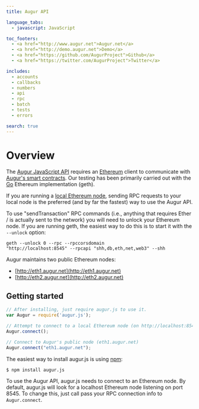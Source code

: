 ```yaml
---
title: Augur API

language_tabs:
  - javascript: JavaScript

toc_footers:
  - <a href="http://www.augur.net">Augur.net</a>
  - <a href="http://demo.augur.net">Demo</a>
  - <a href="https://github.com/AugurProject">Github</a>
  - <a href="https://twitter.com/AugurProject">Twitter</a>

includes:
  - accounts
  - callbacks
  - numbers
  - api
  - rpc
  - batch
  - tests
  - errors

search: true
---
```

Overview
========

The [Augur JavaScript API](https://github.com/AugurProject/augur.js) requires an [Ethereum](https://www.ethereum.org/) client to communicate with [Augur's smart contracts](https://github.com/AugurProject/augur-core).  Our testing has been primarily carried out with the [Go](https://github.com/ethereum/go-ethereum) Ethereum implementation (geth).

If you are running a [local Ethereum node](https://github.com/ethereum/go-ethereum/wiki/Building-Ethereum), sending RPC requests to your local node is the preferred (and by far the fastest) way to use the Augur API.

<aside class="notice">To use "sendTransaction" RPC commands (i.e., anything that requires Ether / is actually sent to the network) you will need to unlock your Ethereum node.  If you are running geth, the easiest way to do this is to start it with the <code>--unlock</code> option:

<code class="block">geth --unlock 0 --rpc --rpccorsdomain "http://localhost:8545" --rpcapi "shh,db,eth,net,web3" --shh</code>
</aside>

Augur maintains two public Ethereum nodes:

- [http://eth1.augur.net](http://eth1.augur.net)
- [http://eth2.augur.net](http://eth2.augur.net)

Getting started
---------------

```javascript
// After installing, just require augur.js to use it.
var Augur = require('augur.js');

// Attempt to connect to a local Ethereum node (on http://localhost:8545)
Augur.connect();

// Connect to Augur's public node (eth1.augur.net)
Augur.connect("eth1.augur.net");
```

The easiest way to install augur.js is using [npm](https://www.npmjs.com/package/augur.js):

`$ npm install augur.js`

To use the Augur API, augur.js needs to connect to an Ethereum node.  By default, augur.js will look for a localhost Ethereum node listening on port 8545.  To change this, just call pass your RPC connection info to `Augur.connect`.
